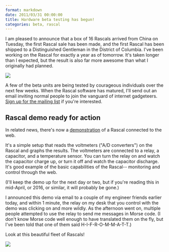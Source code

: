 ```yaml
---
format: markdown
date: 2011/03/31 00:00:00
title: Hardware beta testing has begun!
categories: beta, rascal
---
```

I am pleased to announce that a box of 16 Rascals arrived from China on Tuesday, the first Rascal sale has been made, and the first Rascal has been shipped to a Distinguished Gentleman in the District of Columbia. I've been working on the Rascal for exactly a year as of tomorrow. It's taken longer than I expected, but the result is also far more awesome than what I originally had planned.

<img src="http://rascalmicro.com/img/rascal-betas-950px.jpg">

A few of the beta units are being tested by courageous individuals over the next few weeks. When the Rascal software has matured, I'll send out an email inviting normal people to join the vanguard of internet gadgeteers. [Sign up for the mailing list][1] if you're interested.

## Rascal demo ready for action ##

In related news, there's now a [demonstration][2] of a Rascal connected to the web.

It's a simple setup that reads the voltmeters ("A/D converters") on the Rascal and graphs the results. The voltmeters are connected to a relay, a capacitor, and a temperature sensor. You can turn the relay on and watch the capacitor charge up, or turn it off and watch the capacitor discharge. It's good example of the basic capabilities of the Rascal-- monitoring and control through the web.

(I'll keep the demo up for the next day or two, but if you're reading this in mid-April, or 2016, or similar, it will probably be gone.)

I announced this demo via email to a couple of my engineer friends earlier today, and within 1 minute, the relay on my desk that you control with the demo was clicking on and more wildly. As the afternoon went on, multiple people attempted to use the relay to send me messages in Morse code. (I don't know Morse code well enough to have translated them on the fly, but I've been told that one of them said H-I-F-R-O-M-M-A-T-T.)

Look at this beautiful fleet of Rascals!

<img src="http://rascalmicro.com/img/sixteen-rascal-betas-950px.jpg">

[1]: http://rascalmicro.com/store
[2]: http://demo.rascalmicro.com:81/hello/index

